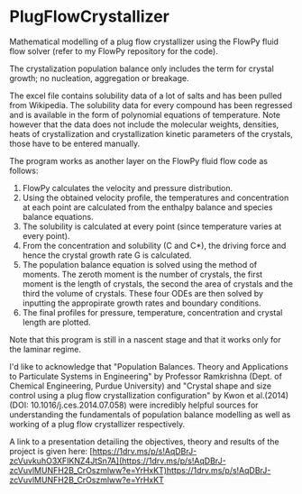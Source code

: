 # PlugFlowCrystallizer
Mathematical modelling of a plug flow crystallizer using the FlowPy fluid flow solver (refer to my FlowPy repository for the code).

The crystalization population balance only includes the term for crystal growth; no nucleation, aggregation or breakage. 

The excel file contains solubility data of a lot of salts and has been pulled from Wikipedia. The solubility data for every compound 
has been regressed and is available in the form of polynomial equations of temperature. Note however that the data does not include the
molecular weights, densities, heats of crystallization and crystallization kinetic parameters of the crystals, those have to be entered 
manually.

The program works as another layer on the FlowPy fluid flow code as follows:

1. FlowPy calculates the velocity and pressure distribution. 
2. Using the obtained velocity profile, the temperatures and concentration at each point are calculated from the enthalpy balance and species balance equations.
3. The solubility is calculated at every point (since temperature varies at every point).
4. From the concentration and solubility (C and C*), the driving force and hence the crystal growth rate G is calculated.
5. The population balance equation is solved using the method of moments. The zeroth moment is the number of crystals, the first moment is the length of crystals, the second the area of crystals and the third the volume of crystals. These four ODEs are then solved by inputting the appropirate growth rates and boundary conditions. 
6. The final profiles for pressure, temperature, concentration and crystal length are plotted.

Note that this program is still in a nascent stage and that it works only for the laminar regime.

I'd like to acknowledge that "Population Balances. Theory and Applications to Particulate Systems in Engineering" by Professor Ramkrishna (Dept. of Chemical Engineering, Purdue University) and "Crystal shape and size control using a plug flow crystallization configuration" by Kwon et al.(2014) (DOI: 10.1016/j.ces.2014.07.058) were incredibly helpful sources for understanding the fundamentals of population balance modelling as well as working of a plug flow crystallizer respectively. 

A link to a presentation detailing the objectives, theory and results of the project is given here:
[https://1drv.ms/p/s!AqDBrJ-zcVuvkuhO3XFIKNZ4JtSn7A](https://1drv.ms/p/s!AqDBrJ-zcVuvlMUNFH2B_CrOszmlww?e=YrHxKT)https://1drv.ms/p/s!AqDBrJ-zcVuvlMUNFH2B_CrOszmlww?e=YrHxKT
